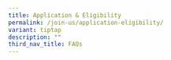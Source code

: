 ```yaml
---
title: Application & Eligibility
permalink: /join-us/application-eligibility/
variant: tiptap
description: ""
third_nav_title: FAQs
---
```

<p></p>
